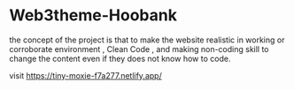 # Web3theme-Hoobank
the concept of the project is that to make the website realistic in working or corroborate environment , Clean Code , and making non-coding skill to change the content even if they does not know how to code. 


visit https://tiny-moxie-f7a277.netlify.app/
